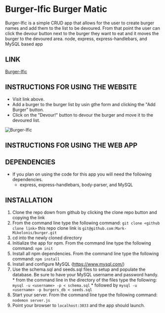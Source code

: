 # Burger-Ific Burger Matic
Burger-Ific is a simple CRUD app that allows for the user to create burger names and add them to the list to be devoured. From that point the user can click the devour button next to the burger they want to eat and it moves the burger to the devoured area.
node, express, express-handlebars, and MySQL based app 


## LINK
[Burger-Ific](https://evening-earth-99598.herokuapp.com/ "Burger-Ific")

## INSTRUCTIONS FOR USING THE WEBSITE
  * Visit link above.
  * Add a burger to the burger list by usin gthe form and clicking the "Add Burger" button.
  * Click on the "Devour!" button to devour the burger and move it to the devoured list.

![Burger-Ific](https://github.com/Mark-Mikelonis/burger/tree/master/public/assets/img/burgerific.gif)


## INSTRUCTIONS FOR USING THE WEB APP

## DEPENDENCIES
  * If you plan on using the code for this app you will need the following dependencies.
    * express, express-handlebars, body-parser, and MySQL

## INSTALLATION   
  1. Clone the repo down from github by clicking the clone repo button and copying the link
  2. From the command line type the following command:
   `git clone <github clone link>` 
    this repo clone link is `git@github.com:Mark-Mikelonis/burger.git`
  3. cd into the newly cloned directory
  4. Initialize the app for npm. From the command line type the following command:
   `npm init` 
  5. Install all npm dependencies. From the command line type the following command:
   `npm install`
  6. Install and configure MySQL (https://www.mysql.com/) 
  7. Use the schema.sql and seeds.sql files to setup and populate the database. Be sure to have your MySQL username and password handy.
    * from the command line in the directory of the files type the following:
    `mysql -u <username> -p < schema.sql`
    * followed by `mysql -u <username> -p burgers_db < seeds.sql`
  8. Start your server. From the command line type the following command:
    `nodemon server.js`  
  9. Point your browser to `localhost:3033` and the app should launch.
